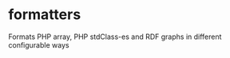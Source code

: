 formatters
==========

Formats PHP array, PHP stdClass-es and RDF graphs in different configurable ways